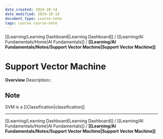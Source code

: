 ```yaml
---
date_created: 2024-10-14
date_modified: 2024-10-14
document_type: course-note
tags: course course-note
---
```

[[Learning/Learning Dashboard|Learning Dashboard]] / [[Learning/AI Fundamentals/Home|AI Fundamentals]] / **[[Learning/AI Fundamentals/Notes/Support Vector Machine|Support Vector Machine]]**
# Support Vector Machine
**Overview**
Description:: 

## Note

SVM is a [[Classification|classification]]

---
[[Learning/Learning Dashboard|Learning Dashboard]] / [[Learning/AI Fundamentals/Home|AI Fundamentals]] / **[[Learning/AI Fundamentals/Notes/Support Vector Machine|Support Vector Machine]]**